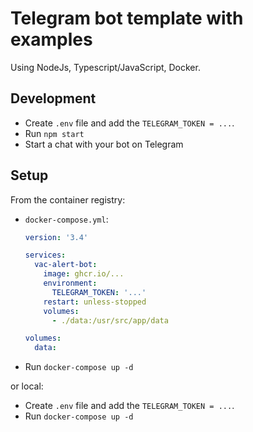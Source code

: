 # Telegram bot template with examples

Using NodeJs, Typescript/JavaScript, Docker.

## Development

- Create `.env` file and add the `TELEGRAM_TOKEN = ...`.
- Run `npm start`
- Start a chat with your bot on Telegram

## Setup

From the container registry:

- `docker-compose.yml`:

  ```yml
  version: '3.4'

  services:
    vac-alert-bot:
      image: ghcr.io/...
      environment:
        TELEGRAM_TOKEN: '...'
      restart: unless-stopped
      volumes:
        - ./data:/usr/src/app/data

  volumes:
    data:
  ```

- Run `docker-compose up -d`

or local:

- Create `.env` file and add the `TELEGRAM_TOKEN = ...`.
- Run `docker-compose up -d`
